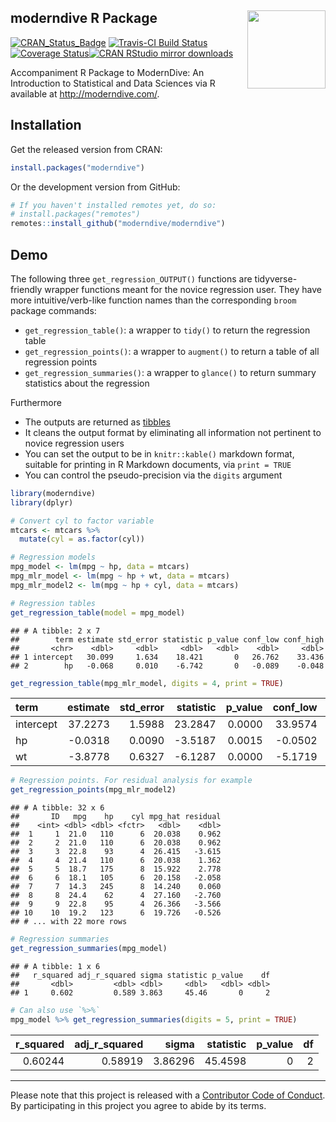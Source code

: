 
moderndive R Package <img src="https://github.com/moderndive/moderndive/blob/master/images/hex_blue_text.png?raw=true" align="right" width=125 />
-------------------------------------------------------------------------------------------------------------------------------------------------

[![CRAN\_Status\_Badge](http://www.r-pkg.org/badges/version/moderndive)](https://cran.r-project.org/package=moderndive) [![Travis-CI Build Status](https://travis-ci.org/moderndive/moderndive.svg?branch=master)](https://travis-ci.org/moderndive/moderndive) [![Coverage Status](https://img.shields.io/codecov/c/github/moderndive/moderndive/master.svg)](https://codecov.io/github/moderndive/moderndive?branch=master)[![CRAN RStudio mirror downloads](http://cranlogs.r-pkg.org/badges/moderndive)](http://www.r-pkg.org/pkg/moderndive)

Accompaniment R Package to ModernDive: An Introduction to Statistical and Data Sciences via R available at <http://moderndive.com/>.

Installation
------------

Get the released version from CRAN:

``` r
install.packages("moderndive")
```

Or the development version from GitHub:

``` r
# If you haven't installed remotes yet, do so:
# install.packages("remotes")
remotes::install_github("moderndive/moderndive")
```

Demo
----

The following three `get_regression_OUTPUT()` functions are tidyverse-friendly wrapper functions meant for the novice regression user. They have more intuitive/verb-like function names than the corresponding `broom` package commands:

-   `get_regression_table()`: a wrapper to `tidy()` to return the regression table
-   `get_regression_points()`: a wrapper to `augment()` to return a table of all regression points
-   `get_regression_summaries()`: a wrapper to `glance()` to return summary statistics about the regression

Furthermore

-   The outputs are returned as [tibbles](https://blog.rstudio.com/2016/03/24/tibble-1-0-0/)
-   It cleans the output format by eliminating all information not pertinent to novice regression users
-   You can set the output to be in `knitr::kable()` markdown format, suitable for printing in R Markdown documents, via `print = TRUE`
-   You can control the pseudo-precision via the `digits` argument

``` r
library(moderndive)
library(dplyr)
```

``` r
# Convert cyl to factor variable
mtcars <- mtcars %>% 
  mutate(cyl = as.factor(cyl))

# Regression models
mpg_model <- lm(mpg ~ hp, data = mtcars)
mpg_mlr_model <- lm(mpg ~ hp + wt, data = mtcars)
mpg_mlr_model2 <- lm(mpg ~ hp + cyl, data = mtcars)

# Regression tables
get_regression_table(model = mpg_model)
```

    ## # A tibble: 2 x 7
    ##        term estimate std_error statistic p_value conf_low conf_high
    ##       <chr>    <dbl>     <dbl>     <dbl>   <dbl>    <dbl>     <dbl>
    ## 1 intercept   30.099     1.634    18.421       0   26.762    33.436
    ## 2        hp   -0.068     0.010    -6.742       0   -0.089    -0.048

``` r
get_regression_table(mpg_mlr_model, digits = 4, print = TRUE)
```

| term      |  estimate|  std\_error|  statistic|  p\_value|  conf\_low|  conf\_high|
|:----------|---------:|-----------:|----------:|---------:|----------:|-----------:|
| intercept |   37.2273|      1.5988|    23.2847|    0.0000|    33.9574|     40.4972|
| hp        |   -0.0318|      0.0090|    -3.5187|    0.0015|    -0.0502|     -0.0133|
| wt        |   -3.8778|      0.6327|    -6.1287|    0.0000|    -5.1719|     -2.5837|

``` r
# Regression points. For residual analysis for example
get_regression_points(mpg_mlr_model2)
```

    ## # A tibble: 32 x 6
    ##       ID   mpg    hp    cyl mpg_hat residual
    ##    <int> <dbl> <dbl> <fctr>   <dbl>    <dbl>
    ##  1     1  21.0   110      6  20.038    0.962
    ##  2     2  21.0   110      6  20.038    0.962
    ##  3     3  22.8    93      4  26.415   -3.615
    ##  4     4  21.4   110      6  20.038    1.362
    ##  5     5  18.7   175      8  15.922    2.778
    ##  6     6  18.1   105      6  20.158   -2.058
    ##  7     7  14.3   245      8  14.240    0.060
    ##  8     8  24.4    62      4  27.160   -2.760
    ##  9     9  22.8    95      4  26.366   -3.566
    ## 10    10  19.2   123      6  19.726   -0.526
    ## # ... with 22 more rows

``` r
# Regression summaries
get_regression_summaries(mpg_model)
```

    ## # A tibble: 1 x 6
    ##   r_squared adj_r_squared sigma statistic p_value    df
    ##       <dbl>         <dbl> <dbl>     <dbl>   <dbl> <dbl>
    ## 1     0.602         0.589 3.863     45.46       0     2

``` r
# Can also use `%>%`
mpg_model %>% get_regression_summaries(digits = 5, print = TRUE)
```

|  r\_squared|  adj\_r\_squared|    sigma|  statistic|  p\_value|   df|
|-----------:|----------------:|--------:|----------:|---------:|----:|
|     0.60244|          0.58919|  3.86296|    45.4598|         0|    2|

------------------------------------------------------------------------

Please note that this project is released with a [Contributor Code of Conduct](CONDUCT.md). By participating in this project you agree to abide by its terms.
